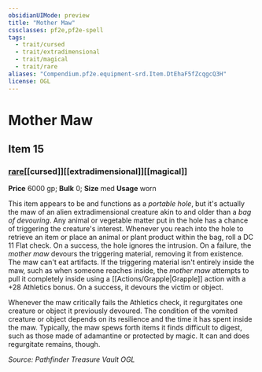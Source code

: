 ```yaml
---
obsidianUIMode: preview
title: "Mother Maw"
cssclasses: pf2e,pf2e-spell
tags:
  - trait/cursed
  - trait/extradimensional
  - trait/magical
  - trait/rare
aliases: "Compendium.pf2e.equipment-srd.Item.DtEhaF5fZcqgcQ3H"
license: OGL
---
```

# Mother Maw
## Item 15
### [rare](rare.md "Rare Rarity Trait")[[cursed]][[extradimensional]][[magical]]


**Price** 6000 gp; 
**Bulk** 0; **Size** med
**Usage** worn

This item appears to be and functions as a _portable hole_, but it's actually the maw of an alien extradimensional creature akin to and older than a _bag of devouring_. Any animal or vegetable matter put in the hole has a chance of triggering the creature's interest. Whenever you reach into the hole to retrieve an item or place an animal or plant product within the bag, roll a DC 11 Flat check. On a success, the hole ignores the intrusion. On a failure, the _mother maw_ devours the triggering material, removing it from existence. The maw can't eat artifacts. If the triggering material isn't entirely inside the maw, such as when someone reaches inside, the _mother maw_ attempts to pull it completely inside using a [[Actions/Grapple|Grapple]] action with a +28 Athletics bonus. On a success, it devours the victim or object.

Whenever the maw critically fails the Athletics check, it regurgitates one creature or object it previously devoured. The condition of the vomited creature or object depends on its resilience and the time it has spent inside the maw. Typically, the maw spews forth items it finds difficult to digest, such as those made of adamantine or protected by magic. It can and does regurgitate remains, though.

*Source: Pathfinder Treasure Vault*
*OGL*